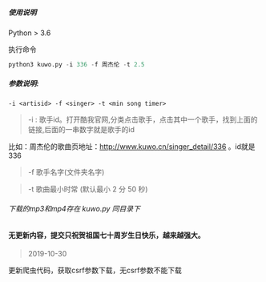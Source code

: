 ##### 使用说明
Python > 3.6

执行命令
```python
python3 kuwo.py -i 336 -f 周杰伦 -t 2.5
```

##### 参数说明:
`-i <artisid> -f <singer> -t <min song timer>`

> -i : 歌手id。打开酷我官网,分类点击歌手，点击其中一个歌手，找到上面的链接,后面的一串数字就是歌手的id

比如：周杰伦的歌曲页地址：http://www.kuwo.cn/singer_detail/336 。id就是 336

> -f  歌手名字(文件夹名字)

> -t 歌曲最小时常 (默认最小 2 分 50 秒) 

###### 下载的mp3和mp4存在 kuwo.py 同目录下

#### 无更新内容，提交只祝贺祖国七十周岁生日快乐，越来越强大。

> 2019-10-30

更新爬虫代码，获取csrf参数下载，无csrf参数不能下载